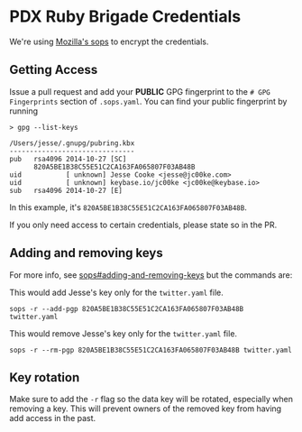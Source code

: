 # PDX Ruby Brigade Credentials

We're using [Mozilla's sops](https://github.com/mozilla/sops) to encrypt the credentials.

## Getting Access

Issue a pull request and add your __PUBLIC__ GPG fingerprint to the `# GPG Fingerprints` section of
`.sops.yaml`. You can find your public fingerprint by running

```
> gpg --list-keys

/Users/jesse/.gnupg/pubring.kbx
-------------------------------
pub   rsa4096 2014-10-27 [SC]
      820A5BE1B38C55E51C2CA163FA065807F03AB48B
uid           [ unknown] Jesse Cooke <jesse@jc00ke.com>
uid           [ unknown] keybase.io/jc00ke <jc00ke@keybase.io>
sub   rsa4096 2014-10-27 [E]
```

In this example, it's `820A5BE1B38C55E51C2CA163FA065807F03AB48B`.

If you only need access to certain credentials, please state so in the PR.

## Adding and removing keys

For more info, see [sops#adding-and-removing-keys](https://github.com/mozilla/sops#adding-and-removing-keys)
but the commands are:

This would add Jesse's key only for the `twitter.yaml` file.
```
sops -r --add-pgp 820A5BE1B38C55E51C2CA163FA065807F03AB48B twitter.yaml
```

This would remove Jesse's key only for the `twitter.yaml` file.
```
sops -r --rm-pgp 820A5BE1B38C55E51C2CA163FA065807F03AB48B twitter.yaml
```

## Key rotation

Make sure to add the `-r` flag so the data key will be rotated, especially when removing a key.
This will prevent owners of the removed key from having add access in the past.
